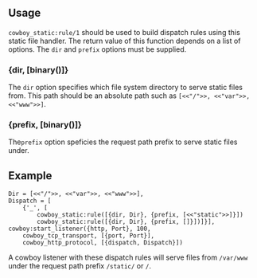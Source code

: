 ## Usage

`cowboy_static:rule/1` should be used to build dispatch rules using this
static file handler. The return value of this function depends on a list
of options. The `dir` and `prefix` options must be supplied.

### {dir, [binary()]}

The `dir` option specifies which file system directory to serve static files from.
This path should be an absolute path such as `[<<"/">>, <<"var">>, <<"www">>]`.

### {prefix, [binary()]}

The`prefix` option speficies the request path prefix to serve static files under.

## Example

    Dir = [<<"/">>, <<"var">>, <<"www">>],
    Dispatch = [
        {'_', [
            cowboy_static:rule([{dir, Dir}, {prefix, [<<"static">>]}])
            cowboy_static:rule([{dir, Dir}, {prefix, []}])]}],
    cowboy:start_listener({http, Port}, 100,
        cowboy_tcp_transport, [{port, Port}],
        cowboy_http_protocol, [{dispatch, Dispatch}])

A cowboy listener with these dispatch rules will serve files from `/var/www`
under the request path prefix `/static/` or `/`.
